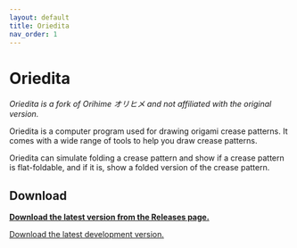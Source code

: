 ```yaml
---
layout: default
title: Oriedita
nav_order: 1
---
```


# Oriedita

_Oriedita is a fork of Orihime オリヒメ and not affiliated with the original version._

Oriedita is a computer program used for drawing origami crease patterns. It comes with a wide range of tools to help you draw crease patterns.

Oriedita can simulate folding a crease pattern and show if a crease pattern is flat-foldable, and if it is, show a folded version of the crease pattern.

## Download

**[Download the latest version from the Releases page.](https://github.com/oriedita/oriedita/releases)**

[Download the latest development version.](https://nightly.link/oriedita/oriedita/workflows/maven/master/oriedita-jar.zip)
